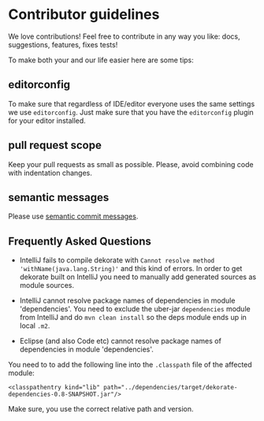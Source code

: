 # Contributor guidelines

We love contributions! 
Feel free to contribute in any way you like: docs, suggestions, features, fixes tests!

To make both your and our life easier here are some tips:

## editorconfig

To make sure that regardless of IDE/editor everyone uses the same settings we use `editorconfig`. 
Just make sure that you have the `editorconfig` plugin for your editor installed.

## pull request scope

Keep your pull requests as small as possible.
Please, avoid combining code with indentation changes.

## semantic messages

Please use [semantic commit messages](https://seesparkbox.com/foundry/semantic_commit_messages).

## Frequently Asked Questions

* IntelliJ fails to compile dekorate with `Cannot resolve method 'withName(java.lang.String)'` and this kind of errors. 
In order to get dekorate built on IntelliJ you need to manually add generated sources as module sources.

* IntelliJ cannot resolve package names of dependencies in module 'dependencies'. You need to exclude the uber-jar `dependencies` module from IntelliJ and do 
`mvn clean install` so the deps module ends up in local `.m2`. 

* Eclipse (and also Code etc) cannot resolve package names of dependencies in module 'dependencies'.

You need to to add the following line into the `.classpath` file of the affected module:

    <classpathentry kind="lib" path="../dependencies/target/dekorate-dependencies-0.8-SNAPSHOT.jar"/>

Make sure, you use the correct relative path and version.
